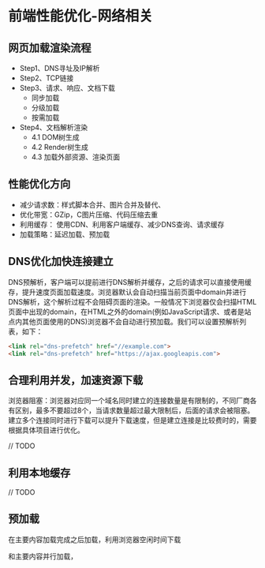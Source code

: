 # 前端性能优化-网络相关

## 网页加载渲染流程

+ Step1、DNS寻址及IP解析
+ Step2、TCP链接
+ Step3、请求、响应、文档下载
  + 同步加载
  + 分级加载
  + 按需加载
+ Step4、文档解析渲染
  + 4.1 DOM树生成
  + 4.2 Render树生成
  + 4.3 加载外部资源、渲染页面

## 性能优化方向

+ 减少请求数：样式脚本合并、图片合并及替代、
+ 优化带宽：GZip，C图片压缩、代码压缩去重
+ 利用缓存： 使用CDN、利用客户端缓存、减少DNS查询、请求缓存
+ 加载策略：延迟加载、预加载

## DNS优化加快连接建立

DNS预解析，客户端可以提前进行DNS解析并缓存，之后的请求可以直接使用缓存，提升速度页面加载速度。浏览器默认会自动扫描当前页面中domain并进行DNS解析，这个解析过程不会阻碍页面的渲染。一般情况下浏览器仅会扫描HTML页面中出现的domain，在HTML之外的domain(例如JavaScript请求、或者是站点内其他页面使用的DNS)浏览器不会自动进行预加载。我们可以设置预解析列表，如下：

``` HTML
<link rel="dns-prefetch" href="//example.com">
<link rel="dns-prefetch" href="https://ajax.googleapis.com">
```

## 合理利用并发，加速资源下载
浏览器阻塞：浏览器对应同一个域名同时建立的连接数量是有限制的，不同厂商各有区别，最多不要超过8个，当请求数量超过最大限制后，后面的请求会被阻塞。
建立多个连接同时进行下载可以提升下载速度，但是建立连接是比较费时的，需要根据具体项目进行优化。

// TODO

## 利用本地缓存

// TODO

## 预加载

在主要内容加载完成之后加载，利用浏览器空闲时间下载
<link rel="prefetch" href="login-modal-chunk.js">

和主要内容并行加载，
<link rel="preload" href="https://mat1.gtimg.com/pingjs/ext2020/xw-next/_next/32a2a1a3-fe76-474a-9c6b-5733faaa82cd/main.js"
    as="script" />

